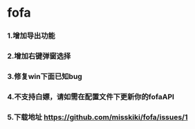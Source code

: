 # fofa
### 1.增加导出功能
### 2.增加右键弹窗选择
### 3.修复win下面已知bug
### 4.不支持白嫖，请如需在配置文件下更新你的fofaAPI
### 5.下载地址 <https://github.com/misskiki/fofa/issues/1>
